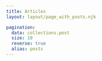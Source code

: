 ```yaml
---
title: Articles
layout: layout/page_with_posts.njk

pagination:
  data: collections.post
  size: 10
  reverse: true
  alias: posts
---
```

